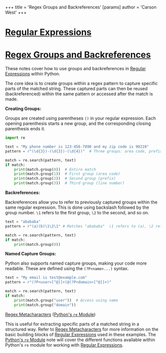 +++
 title = 'Regex Groups and Backreferences'
[params]
	author = 'Carson West'
+++
# [Regular Expressions](./../regular-expressions/)
# [Regex Groups and Backreferences](./../regex-groups-and-backreferences/) 
These notes cover how to use groups and backreferences in [Regular Expressions](./../regular-expressions/) within Python.

The core idea is to create groups within a regex pattern to capture specific parts of the matched string.  These captured parts can then be reused (backreferenced) within the same pattern or accessed after the match is made.

**Creating Groups:**

Groups are created using parentheses `()` in your regular expression.  Each opening parenthesis starts a new group, and the corresponding closing parenthesis ends it.

```python
import re

text = "My phone number is 123-456-7890 and my zip code is 90210"
pattern = r"(\d{3})-(\d{3})-(\d{4})"  # Three groups: area code, prefix, line number

match = re.search(pattern, text)
if match:
    print(match.group(0))  # Entire match
    print(match.group(1))  # First group (area code)
    print(match.group(2))  # Second group (prefix)
    print(match.group(3))  # Third group (line number)
```

**Backreferences:**

Backreferences allow you to refer to previously captured groups within the same regular expression. This is done using backslash followed by the group number. `\1` refers to the first group, `\2` to the second, and so on.

```python
text = "abababa"
pattern = r"(a)(b)\1\2\1" # Matches "abababa"  \1 refers to (a), \2 refers to (b)

match = re.search(pattern, text)
if match:
    print(match.group(0))
```

**Named Capture Groups:**

Python also supports named capture groups, making your code more readable. These are defined using the `(?P<name>...)` syntax.

```python
text = "My email is test@example.com"
pattern = r"(?P<user>[^@]]+)@(?P<domain>[^@]]+)"

match = re.search(pattern, text)
if match:
    print(match.group("user"))  # Access using name
    print(match.group("domain"))
```


[Regex Metacharacters](./../regex-metacharacters/)  ([Python's `re` Module](./../python's-`re`-module/))


This is useful for extracting specific parts of a matched string in a structured way.  Refer to [Regex Metacharacters](./../regex-metacharacters/) for more information on the basic building blocks of [Regular Expressions](./../regular-expressions/) used in these examples.  The [Python's `re` Module](./../python's-`re`-module/) note will cover the different functions available within Python's `re` module for working with [Regular Expressions](./../regular-expressions/).
